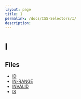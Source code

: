```yaml
---
layout: page
title: I
permalink: /docs/CSS-Selectors/I/
description: 
---
```


# I



## Files
* [ID](/compare.html2pdf.tools/docs/CSS-Selectors/I/id)
* [IN-RANGE](/compare.html2pdf.tools/docs/CSS-Selectors/I/in-range)
* [INVALID](/compare.html2pdf.tools/docs/CSS-Selectors/I/invalid)
* [IS](/compare.html2pdf.tools/docs/CSS-Selectors/I/is)

